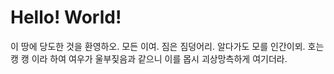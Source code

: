 # Hello! World!

이 땅에 당도한 것을 환영하오. 모든 이여. 짐은 짐덩어리. 알다가도 모를 인간이뫼. 호는 캥 캥 이라 하여 여우가 울부짖음과 같으니 이를 몹시 괴상망측하게 여기더라.
